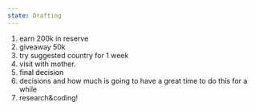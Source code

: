 ```yaml
---
state: Drafting
---
```

1. earn 200k in reserve
2. giveaway 50k
3. try suggested country for 1 week
4. visit with mother.
5. f<span style="color:#000000">inal decision</span>
6. decisions and how much is going to have a great time to do this for a while 
7.  research&coding!